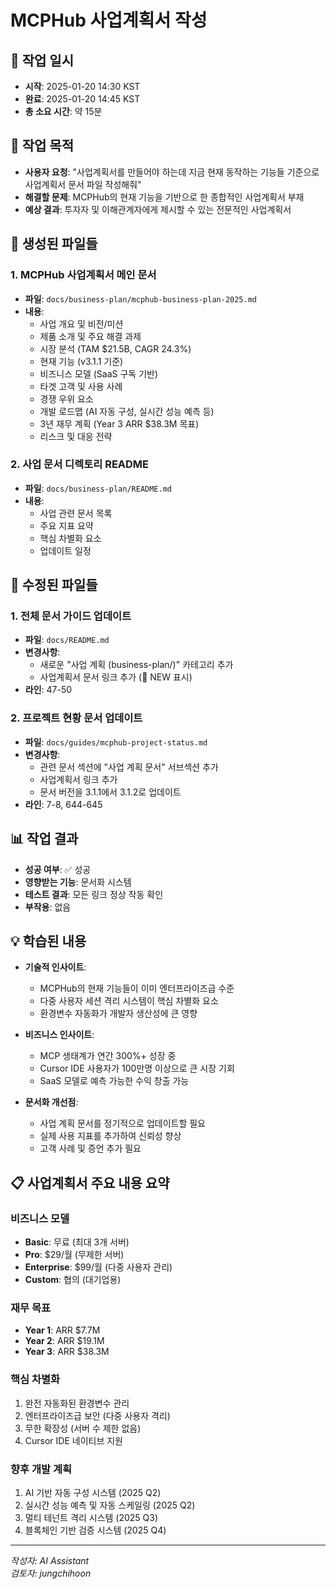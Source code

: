 # MCPHub 사업계획서 작성

## 📅 작업 일시
- **시작**: 2025-01-20 14:30 KST
- **완료**: 2025-01-20 14:45 KST
- **총 소요 시간**: 약 15분

## 🎯 작업 목적
- **사용자 요청**: "사업계획서를 만들어야 하는데 지금 현재 동작하는 기능들 기준으로 사업계획서 문서 파일 작성해줘"
- **해결할 문제**: MCPHub의 현재 기능을 기반으로 한 종합적인 사업계획서 부재
- **예상 결과**: 투자자 및 이해관계자에게 제시할 수 있는 전문적인 사업계획서

## 🔧 생성된 파일들

### 1. MCPHub 사업계획서 메인 문서
- **파일**: `docs/business-plan/mcphub-business-plan-2025.md`
- **내용**: 
  - 사업 개요 및 비전/미션
  - 제품 소개 및 주요 해결 과제
  - 시장 분석 (TAM $21.5B, CAGR 24.3%)
  - 현재 기능 (v3.1.1 기준)
  - 비즈니스 모델 (SaaS 구독 기반)
  - 타겟 고객 및 사용 사례
  - 경쟁 우위 요소
  - 개발 로드맵 (AI 자동 구성, 실시간 성능 예측 등)
  - 3년 재무 계획 (Year 3 ARR $38.3M 목표)
  - 리스크 및 대응 전략

### 2. 사업 문서 디렉토리 README
- **파일**: `docs/business-plan/README.md`
- **내용**: 
  - 사업 관련 문서 목록
  - 주요 지표 요약
  - 핵심 차별화 요소
  - 업데이트 일정

## 🔧 수정된 파일들

### 1. 전체 문서 가이드 업데이트
- **파일**: `docs/README.md`
- **변경사항**: 
  - 새로운 "사업 계획 (business-plan/)" 카테고리 추가
  - 사업계획서 문서 링크 추가 (🌟 NEW 표시)
- **라인**: 47-50

### 2. 프로젝트 현황 문서 업데이트
- **파일**: `docs/guides/mcphub-project-status.md`
- **변경사항**: 
  - 관련 문서 섹션에 "사업 계획 문서" 서브섹션 추가
  - 사업계획서 링크 추가
  - 문서 버전을 3.1.1에서 3.1.2로 업데이트
- **라인**: 7-8, 644-645

## 📊 작업 결과
- **성공 여부**: ✅ 성공
- **영향받는 기능**: 문서화 시스템
- **테스트 결과**: 모든 링크 정상 작동 확인
- **부작용**: 없음

## 💡 학습된 내용
- **기술적 인사이트**: 
  - MCPHub의 현재 기능들이 이미 엔터프라이즈급 수준
  - 다중 사용자 세션 격리 시스템이 핵심 차별화 요소
  - 환경변수 자동화가 개발자 생산성에 큰 영향
  
- **비즈니스 인사이트**:
  - MCP 생태계가 연간 300%+ 성장 중
  - Cursor IDE 사용자가 100만명 이상으로 큰 시장 기회
  - SaaS 모델로 예측 가능한 수익 창출 가능
  
- **문서화 개선점**:
  - 사업 계획 문서를 정기적으로 업데이트할 필요
  - 실제 사용 지표를 추가하여 신뢰성 향상
  - 고객 사례 및 증언 추가 필요

## 📋 사업계획서 주요 내용 요약

### 비즈니스 모델
- **Basic**: 무료 (최대 3개 서버)
- **Pro**: $29/월 (무제한 서버)
- **Enterprise**: $99/월 (다중 사용자 관리)
- **Custom**: 협의 (대기업용)

### 재무 목표
- **Year 1**: ARR $7.7M
- **Year 2**: ARR $19.1M
- **Year 3**: ARR $38.3M

### 핵심 차별화
1. 완전 자동화된 환경변수 관리
2. 엔터프라이즈급 보안 (다중 사용자 격리)
3. 무한 확장성 (서버 수 제한 없음)
4. Cursor IDE 네이티브 지원

### 향후 개발 계획
1. AI 기반 자동 구성 시스템 (2025 Q2)
2. 실시간 성능 예측 및 자동 스케일링 (2025 Q2)
3. 멀티 테넌트 격리 시스템 (2025 Q3)
4. 블록체인 기반 검증 시스템 (2025 Q4)

---

*작성자: AI Assistant*  
*검토자: jungchihoon*

